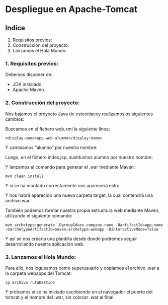 # Despliegue en Apache-Tomcat

## Indice

1. Requisitos previos:
2. Construcción del proyecto:
3. Lanzamos el Hola Mundo:


### 1. Requisitos previos:

Debemos disponer de:

- JDK instalado.
- Apache Maven.

### 2. Construcción del proyecto:

Nos bajamos el proyecto Java de esteenlacey realizamoslos siguientes cambios:

Buscamos en el fichero web.xml la siguiente línea:

```
<display-name>app-web-alumno</display-name>
```
Y cambiamos “alumno” por nuestro nombre:

Luego, en el fichero index.jsp, sustituimos alumno por nuestro nombre:

Y lanzamos el comando para generar el .war mediante Maven:

```
mvn clean install
```

Y si se ha montado correctamente nos aparecerá esto:

Y nos habrá aparecido una nueva carpeta target, la cual contendrá una archivo.war.

También podemos formar nuestra propia estructura web mediante Maven, utilizando el
siguiente comando:

```
mvn archetype:generate -DgroupId=es.company.name -DartifactId=app-name
-DarchetypeArtifactId=maven-archetype-webapp -DinteractiveMode=false
```

Y así se nos crearía una plantilla desde donde podremos seguir desarrollando nuestra
aplicación web.

### 3. Lanzamos el Hola Mundo:

Para ello, nos logueamos como superusuario y copiamos el archivo .war a la carpeta
webapps del Tomcat:

```
cp archivo rutaDestino
```

Y probamos si se ha iniciado escribiendo en el navegador el puerto del tomcat y el nombre
del .war, sin colocar .war al final.
